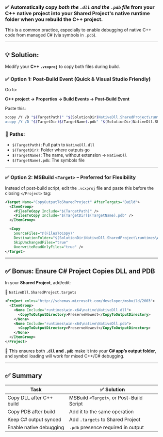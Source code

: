 ### ✅ Automatically copy _**both** the `.dll` **and** the `.pdb` file_ from your **C++ native project** into your **Shared Project**'s native runtime folder when you rebuild the C++ project.

This is a common practice, especially to enable debugging of native C++ code from managed C# (via symbols in `.pdb`).

---

## 💡 Solution:
Modify your **C++ `.vcxproj`** to copy both files during build.

### ✅ Option 1: Post-Build Event (Quick & Visual Studio Friendly)

Go to:

**C++ project → Properties → Build Events → Post-Build Event**

Paste this:

```bash
xcopy /Y /D "$(TargetPath)" "$(SolutionDir)NativeDll.SharedProject\runtimes\win-x64\native\"
xcopy /Y /D "$(TargetDir)$(TargetName).pdb" "$(SolutionDir)NativeDll.SharedProject\runtimes\win-x64\native\"
```

### 📌 Paths:
- `$(TargetPath)`: Full path to `NativeDll.dll`
- `$(TargetDir)`: Folder where outputs go
- `$(TargetName)`: The name, without extension → `NativeDll`
- `$(TargetName).pdb`: The symbols file

---

### ✅ Option 2: MSBuild `<Target>` – Preferred for Flexibility

Instead of post-build script, edit the `.vcxproj` file and paste this before the closing `</Project>` tag:

```xml
<Target Name="CopyOutputToSharedProject" AfterTargets="Build">
  <ItemGroup>
    <FilesToCopy Include="$(TargetPath)" />
    <FilesToCopy Include="$(TargetDir)$(TargetName).pdb" />
  </ItemGroup>

  <Copy
    SourceFiles="@(FilesToCopy)"
    DestinationFolder="$(SolutionDir)NativeDll.SharedProject\runtimes\win-x64\native\"
    SkipUnchangedFiles="true"
    OverwriteReadOnlyFiles="true" />
</Target>
```

---

## ✅ Bonus: Ensure C# Project Copies DLL and PDB

In your **Shared Project**, add/edit:

📄 `NativeDll.SharedProject.targets`

```xml
<Project xmlns="http://schemas.microsoft.com/developer/msbuild/2003">
  <ItemGroup>
    <None Include="runtimes\win-x64\native\NativeDll.dll">
      <CopyToOutputDirectory>PreserveNewest</CopyToOutputDirectory>
    </None>
    <None Include="runtimes\win-x64\native\NativeDll.pdb">
      <CopyToOutputDirectory>PreserveNewest</CopyToOutputDirectory>
    </None>
  </ItemGroup>
</Project>
```

🔁 This ensures both **`.dll` and `.pdb`** make it into your **C# app’s output folder**, and symbol loading will work for mixed C++/C# debugging.

---

## ✅ Summary

| Task                          | ✅ Solution                              |
|-------------------------------|------------------------------------------|
| Copy DLL after C++ build      | MSBuild `<Target>`, or Post-Build Script |
| Copy PDB after build          | Add it to the same operation             |
| Keep C# output synced         | Add `.targets` to Shared Project         |
| Enable native debugging       | `.pdb` presence required in output       |
